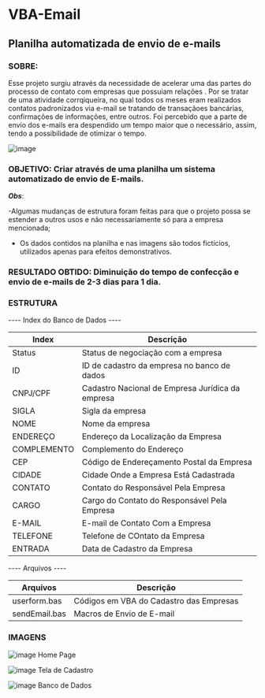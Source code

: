 # VBA-Email
## Planilha automatizada de envio de e-mails

### SOBRE:

Esse projeto surgiu através da necessidade de acelerar uma das partes do processo de contato com empresas que possuiam relações . Por se tratar de uma atividade corrqiqueira, no qual todos os meses eram realizados contatos padronizados via e-mail se tratando de transaçãoes bancárias, confirmações de informações, entre outros. Foi percebido que a parte de envio dos e-mails era despendido um tempo maior que o necessário, assim, tendo a possibilidade de otimizar o tempo.

![image](https://user-images.githubusercontent.com/100227422/163737405-01b14396-b768-47d7-be19-76afa91e36da.png)


### OBJETIVO: Criar através de uma planilha um sistema automatizado de envio de E-mails.

***Obs***: 

-Algumas mudanças de estrutura foram feitas para que o projeto possa se estender a outros usos e não necessariamente só para a empresa mencionada;

- Os dados contidos na planilha e nas imagens são todos fictícios, utilizados apenas para efeitos demonstrativos.


### RESULTADO OBTIDO: Diminuição do tempo de confecção e envio de e-mails de 2-3 dias para 1 dia.

### ESTRUTURA


---- Index do Banco de Dados ----


| Index       | Descrição |
|-------------|-----------|
| Status      | Status de negociação com a empresa | 
| ID          | ID de cadastro da empresa no banco de dados | 
| CNPJ/CPF    | Cadastro Nacional de Empresa Jurídica da empresa | 
| SIGLA       | Sigla da empresa | 
| NOME        | Nome da empresa | 
| ENDEREÇO    | Endereço da Localização da Empresa | 
| COMPLEMENTO | Complemento do Endereço | 
| CEP         | Código de Endereçamento Postal da Empresa | 
| CIDADE      | Cidade Onde a Empresa Está Cadastrada | 
| CONTATO     | Contato do Responsável Pela Empresa  | 
| CARGO       | Cargo do Contato do Responsável Pela Empresa | 
| E-MAIL      | E-mail de Contato Com a Empresa | 
| TELEFONE    | Telefone de COntato da Empresa  | 
| ENTRADA     | Data de Cadastro da Empresa | 

---- Arquivos ----


| Arquivos    | Descrição |
|---------------|-----------|
| userform.bas  | Códigos em VBA do Cadastro das Empresas    |   
| sendEmail.bas | Macros de Envio de E-mail          | 


### IMAGENS 

![image](https://user-images.githubusercontent.com/100227422/163737461-575a7475-81df-4d5e-8e49-7cf70612cac2.png)
Home Page

![image](https://user-images.githubusercontent.com/100227422/163737476-ce9c0f07-857a-43f6-be75-34204194601d.png)
Tela de Cadastro

![image](https://user-images.githubusercontent.com/100227422/163737554-6c7029c8-39b2-4bbd-990e-291616e3b97e.png)
Banco de Dados






